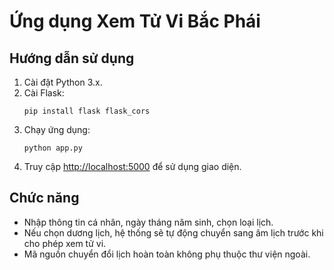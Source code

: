 # Ứng dụng Xem Tử Vi Bắc Phái

## Hướng dẫn sử dụng

1. Cài đặt Python 3.x.
2. Cài Flask:
   ```
   pip install flask flask_cors
   ```
3. Chạy ứng dụng:
   ```
   python app.py
   ```
4. Truy cập [http://localhost:5000](http://localhost:5000) để sử dụng giao diện.

## Chức năng

- Nhập thông tin cá nhân, ngày tháng năm sinh, chọn loại lịch.
- Nếu chọn dương lịch, hệ thống sẽ tự động chuyển sang âm lịch trước khi cho phép xem tử vi.
- Mã nguồn chuyển đổi lịch hoàn toàn không phụ thuộc thư viện ngoài.